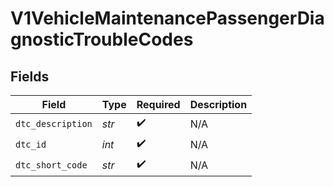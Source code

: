 # V1VehicleMaintenancePassengerDiagnosticTroubleCodes


## Fields

| Field              | Type               | Required           | Description        |
| ------------------ | ------------------ | ------------------ | ------------------ |
| `dtc_description`  | *str*              | :heavy_check_mark: | N/A                |
| `dtc_id`           | *int*              | :heavy_check_mark: | N/A                |
| `dtc_short_code`   | *str*              | :heavy_check_mark: | N/A                |